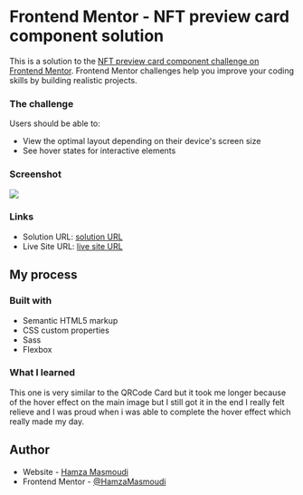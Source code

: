 # Frontend Mentor - NFT preview card component solution

This is a solution to the [NFT preview card component challenge on Frontend Mentor](https://www.frontendmentor.io/challenges/nft-preview-card-component-SbdUL_w0U). Frontend Mentor challenges help you improve your coding skills by building realistic projects.

### The challenge

Users should be able to:

- View the optimal layout depending on their device's screen size
- See hover states for interactive elements

### Screenshot

![](/images-NFT/Screenshot.png)

### Links

- Solution URL: [solution URL](https://www.frontendmentor.io/solutions/nft-card-JuqbcTuJ_W)
- Live Site URL: [live site URL](https://nftcarddev.netlify.app/)

## My process

### Built with

- Semantic HTML5 markup
- CSS custom properties
- Sass
- Flexbox

### What I learned

This one is very similar to the QRCode Card but it took me longer because of the hover effect on the main image but I still got it in the end
I really felt relieve and I was proud when i was able to complete the hover effect which really made my day.

## Author

- Website - [Hamza Masmoudi](https://hamzamasmoudi.netlify.app/)
- Frontend Mentor - [@HamzaMasmoudi](https://www.frontendmentor.io/profile/HamzaMasmoudi)
